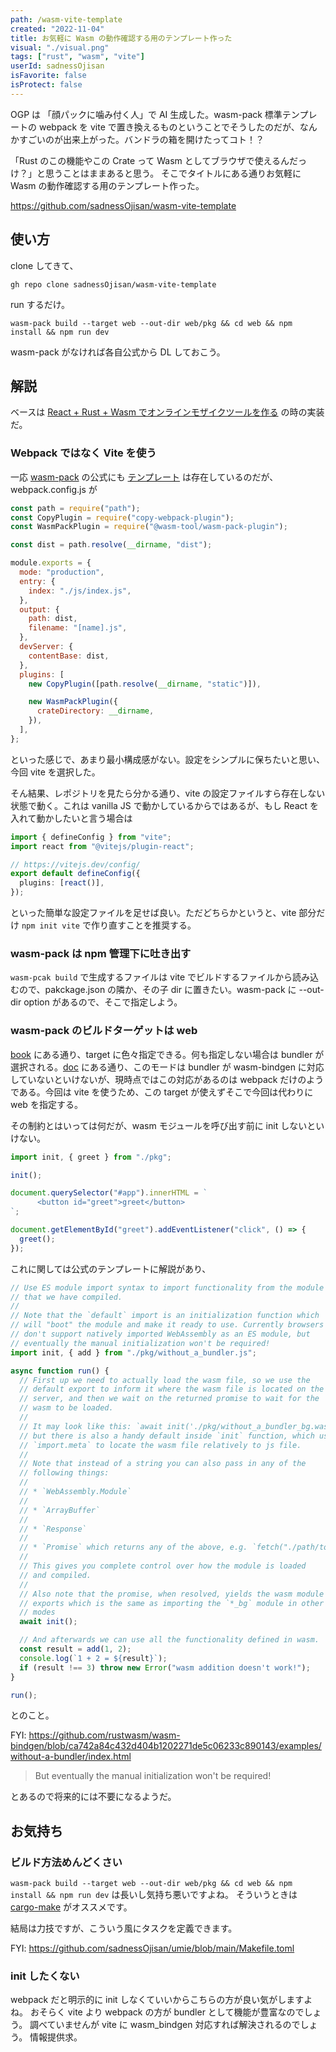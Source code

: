 ```yaml
---
path: /wasm-vite-template
created: "2022-11-04"
title: お気軽に Wasm の動作確認する用のテンプレート作った
visual: "./visual.png"
tags: ["rust", "wasm", "vite"]
userId: sadnessOjisan
isFavorite: false
isProtect: false
---
```


OGP は 「顔パックに噛み付く人」で AI 生成した。wasm-pack 標準テンプレートの webpack を vite で置き換えるものということでそうしたのだが、なんかすごいのが出来上がった。バンドラの箱を開けたってコト！？

「Rust のこの機能やこの Crate って Wasm としてブラウザで使えるんだっけ？」と思うことはままあると思う。
そこでタイトルにある通りお気軽に Wasm の動作確認する用のテンプレート作った。

<https://github.com/sadnessOjisan/wasm-vite-template>

## 使い方

clone してきて、

```
gh repo clone sadnessOjisan/wasm-vite-template
```

run するだけ。

```
wasm-pack build --target web --out-dir web/pkg && cd web && npm install && npm run dev
```

wasm-pack がなければ各自公式から DL しておこう。

## 解説

ベースは [React + Rust + Wasm でオンラインモザイクツールを作る](https://blog.ojisan.io/pwa-night) の時の実装だ。

### Webpack ではなく Vite を使う

一応 [wasm-pack](https://rustwasm.github.io/wasm-pack/) の公式にも [テンプレート](https://github.com/rustwasm/rust-webpack-template) は存在しているのだが、webpack.config.js が

```js
const path = require("path");
const CopyPlugin = require("copy-webpack-plugin");
const WasmPackPlugin = require("@wasm-tool/wasm-pack-plugin");

const dist = path.resolve(__dirname, "dist");

module.exports = {
  mode: "production",
  entry: {
    index: "./js/index.js",
  },
  output: {
    path: dist,
    filename: "[name].js",
  },
  devServer: {
    contentBase: dist,
  },
  plugins: [
    new CopyPlugin([path.resolve(__dirname, "static")]),

    new WasmPackPlugin({
      crateDirectory: __dirname,
    }),
  ],
};
```

といった感じで、あまり最小構成感がない。設定をシンプルに保ちたいと思い、今回 vite を選択した。

そん結果、レポジトリを見たら分かる通り、vite の設定ファイルすら存在しない状態で動く。これは vanilla JS で動かしているからではあるが、もし React を入れて動かしたいと言う場合は

```ts
import { defineConfig } from "vite";
import react from "@vitejs/plugin-react";

// https://vitejs.dev/config/
export default defineConfig({
  plugins: [react()],
});
```

といった簡単な設定ファイルを足せば良い。ただどちらかというと、vite 部分だけ `npm init vite` で作り直すことを推奨する。

### wasm-pack は npm 管理下に吐き出す

`wasm-pcak build` で生成するファイルは vite でビルドするファイルから読み込むので、pakckage.json の隣か、その子 dir に置きたい。wasm-pack に --out-dir option があるので、そこで指定しよう。

### wasm-pack のビルドターゲットは web

[book](https://rustwasm.github.io/wasm-pack/book/commands/build.html#target) にある通り、target に色々指定できる。何も指定しない場合は bundler が選択される。[doc](https://rustwasm.github.io/docs/wasm-bindgen/reference/deployment.html#bundlers) にある通り、このモードは bundler が wasm-bindgen に対応していないといけないが、現時点ではこの対応があるのは webpack だけのようである。今回は vite を使うため、この target が使えずそこで今回は代わりに web を指定する。

その制約とはいっては何だが、wasm モジュールを呼び出す前に init しないといけない。

```js
import init, { greet } from "./pkg";

init();

document.querySelector("#app").innerHTML = `
      <button id="greet">greet</button>
`;

document.getElementById("greet").addEventListener("click", () => {
  greet();
});
```

これに関しては公式のテンプレートに解説があり、

```js
// Use ES module import syntax to import functionality from the module
// that we have compiled.
//
// Note that the `default` import is an initialization function which
// will "boot" the module and make it ready to use. Currently browsers
// don't support natively imported WebAssembly as an ES module, but
// eventually the manual initialization won't be required!
import init, { add } from "./pkg/without_a_bundler.js";

async function run() {
  // First up we need to actually load the wasm file, so we use the
  // default export to inform it where the wasm file is located on the
  // server, and then we wait on the returned promise to wait for the
  // wasm to be loaded.
  //
  // It may look like this: `await init('./pkg/without_a_bundler_bg.wasm');`,
  // but there is also a handy default inside `init` function, which uses
  // `import.meta` to locate the wasm file relatively to js file.
  //
  // Note that instead of a string you can also pass in any of the
  // following things:
  //
  // * `WebAssembly.Module`
  //
  // * `ArrayBuffer`
  //
  // * `Response`
  //
  // * `Promise` which returns any of the above, e.g. `fetch("./path/to/wasm")`
  //
  // This gives you complete control over how the module is loaded
  // and compiled.
  //
  // Also note that the promise, when resolved, yields the wasm module's
  // exports which is the same as importing the `*_bg` module in other
  // modes
  await init();

  // And afterwards we can use all the functionality defined in wasm.
  const result = add(1, 2);
  console.log(`1 + 2 = ${result}`);
  if (result !== 3) throw new Error("wasm addition doesn't work!");
}

run();
```

とのこと。

FYI: <https://github.com/rustwasm/wasm-bindgen/blob/ca742a84c432d404b1202271de5c06233c890143/examples/without-a-bundler/index.html>

> But eventually the manual initialization won't be required!

とあるので将来的には不要になるようだ。

## お気持ち

### ビルド方法めんどくさい

`wasm-pack build --target web --out-dir web/pkg && cd web && npm install && npm run dev` は長いし気持ち悪いですよね。
そういうときは [cargo-make](https://github.com/sagiegurari/cargo-make) がオススメです。

結局は力技ですが、こういう風にタスクを定義できます。

FYI: https://github.com/sadnessOjisan/umie/blob/main/Makefile.toml

### init したくない

webpack だと明示的に init しなくていいからこちらの方が良い気がしますよね。
おそらく vite より webpack の方が bundler として機能が豊富なのでしょう。
調べていませんが vite に wasm_bindgen 対応すれば解決されるのでしょう。
情報提供求。
